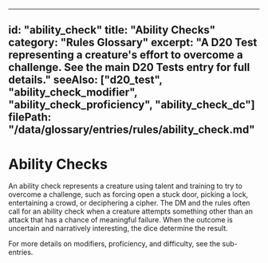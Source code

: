 
---
id: "ability_check"
title: "Ability Checks"
category: "Rules Glossary"
excerpt: "A D20 Test representing a creature's effort to overcome a challenge. See the main D20 Tests entry for full details."
seeAlso: ["d20_test", "ability_check_modifier", "ability_check_proficiency", "ability_check_dc"]
filePath: "/data/glossary/entries/rules/ability_check.md"
---
# Ability Checks
An ability check represents a creature using talent and training to try to overcome a challenge, such as forcing open a stuck door, picking a lock, entertaining a crowd, or deciphering a cipher. The DM and the rules often call for an ability check when a creature attempts something other than an attack that has a chance of meaningful failure. When the outcome is uncertain and narratively interesting, the dice determine the result.

For more details on modifiers, proficiency, and difficulty, see the sub-entries.
